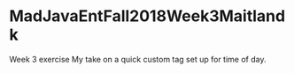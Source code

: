 # MadJavaEntFall2018Week3Maitlandk
Week 3 exercise
My take on a quick custom tag set up for time of day.
